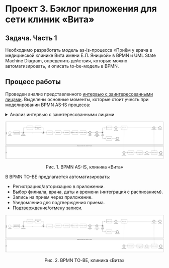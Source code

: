 # Проект 3. Бэклог приложения для сети клиник «Вита»

## Задача. Часть 1

Необходимо разработать модель as-is-процесса «Приём у врача в медицинской клинике Вита имени Е.Л. Яницкой» в BPMN и UML State Machine Diagram, определить действия, которые можно автоматизировать, и описать to-be-модель в BPMN. 

## Процесс работы

Проведен анализ представленного [интервью с заинтересованными лицами](https://docs.google.com/document/d/1nPsIsxFM0NxafMs-_KaAhlMaT013QtTbMjrKo7qhUS0/edit?usp=sharing). Выделены основные моменты, которые стоит учесть при моделировании BPMN AS-IS процесса:
<details>
  <summary>Анализ интервью с заинтересованными лицами</summary>

  **Пациент:**

  *   **Поиск клиники:** Ищет клинику (обычно ближайшую) при возникновении проблемы (например, боль в животе).
  *   **Запись на прием:**
      *   Звонит в филиал клиники для записи.
      *   Определяется с врачом и временем с помощью администратора.
      *   Подтверждает запись по звонку администратора.
      *   Посещает прием в назначенное время.

  **Администратор:**

  *   **Прием звонков:** Принимает звонки от пациентов, желающих записаться на прием.
  *   **Проверка расписания:** Проверяет наличие свободных слотов для записи к нужному врачу в электронном календаре.
  *   **Согласование записи:** Договаривается с пациентом о времени приема и записывает его в календарь.
  *   **Обработка отказов:** Если нет свободных слотов, общение с пациентом заканчивается.
  *   **Подтверждение записи:** За день до приема звонит пациенту для подтверждения записи.
      *   Пациент может подтвердить запись (придет на прием).
      *   Пациент может отказаться от посещения (запись отменяется).
  *   **Ведение записей:** Ведение записей в электронном календаре.

  **Врач:**

  *   **Прием пациента:** Принимает пациента в назначенное время.
  *   **Работа с записью:** Открывает запись пациента на прием и отмечает начало.
  *   **Проведение осмотра:** Общается с пациентом, проводит осмотр, анализирует его жалобы.
  *   **Диагностика:**
      *   Ставит диагноз (окончательный, если возможно).
      *   Если не может сразу поставить диагноз, ставит предварительный диагноз.
  *   **Назначение лечения:** Назначает необходимое лечение.
  *   **Завершение приема:** Оформляет протокол осмотра и закрывает запись пациента в календаре.
  *   **Повторный прием:** Повторный прием (при необходимости): Если не удается сразу поставить окончательный диагноз, назначает анализы и повторный прием.

</details>

![Обновленная диаграмма UML](https://github.com/EVTrukhina/practicum_Y/blob/main/BPMN%20TO-BE%20клиника%20Вита.png)
<p align="center">Рис. 1. BPMN AS-IS, клиника «Вита»</p>


В BPMN TO-BE предлагается автоматизировать:

*   Регистрацию/авторизацию в приложении.
*   Выбор филиала, врача, даты и времени (интеграция с расписанием).
*   Запись на прием через приложение.
*   Уведомления для подтверждения приема.
*   Подтверждение/отмену записи.



![Обновленная диаграмма UML](https://github.com/EVTrukhina/practicum_Y/blob/main/BPMN%20TO-BE%20клиника%20Вита.png)
<p align="center">Рис. 2. BPMN TO-BE, клиника «Вита»</p>
